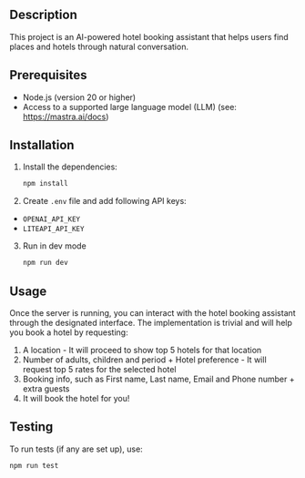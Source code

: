 ## Description
This project is an AI-powered hotel booking assistant that helps users find places and hotels through natural conversation.

## Prerequisites
- Node.js (version 20 or higher)
- Access to a supported large language model (LLM) (see: https://mastra.ai/docs)

## Installation
1. Install the dependencies:
   ```bash
   npm install
   ```
2. Create `.env` file and add following API keys: 
* `OPENAI_API_KEY`
* `LITEAPI_API_KEY`
3. Run in dev mode
   ```bash
   npm run dev
   ```

## Usage
Once the server is running, you can interact with the hotel booking assistant through the designated interface.
The implementation is trivial and will help you book a hotel by requesting:
1. A location - It will proceed to show top 5 hotels for that location
2. Number of adults, children and period + Hotel preference - It will request top 5 rates for the selected hotel
3. Booking info, such as First name, Last name, Email and Phone number + extra guests
4. It will book the hotel for you!

## Testing
To run tests (if any are set up), use:
```bash
npm run test
```
